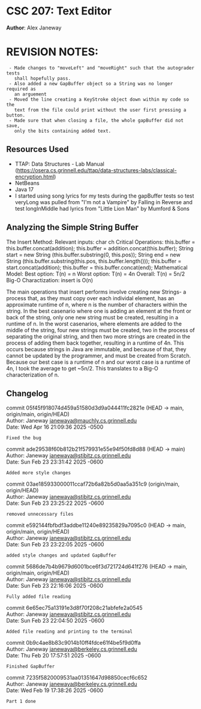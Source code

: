 # CSC 207: Text Editor

**Author**: Alex Janeway

# REVISION NOTES:
     - Made changes to "moveLeft" and "moveRight" such that the autograder tests
       shall hopefully pass.
     - Also added a new GapBuffer object so a String was no longer required as
       an arguement
     - Moved the line creating a KeyStroke object down within my code so the
       text from the file could print without the user first pressing a button.
     - Made sure that when closing a file, the whole gapBuffer did not save,
       only the bits containing added text.

## Resources Used

+ TTAP: Data Structures - Lab Manual (https://osera.cs.grinnell.edu/ttap/data-structures-labs/classical-encryption.html)
+ NetBeans
+ Java 17
+ I started using song lyrics for my tests during the gapBuffer tests so
  test veryLong was pulled from "I'm not a Vampire" by Falling in Reverse and
  test longInMiddle had lyrics from "Little Lion Man" by Mumford & Sons

## Analyzing the Simple String Buffer
The Insert Method:
    Relevant inputs: 
        char ch
    Critical Operations:
        this.buffer = this.buffer.concat(addition);
        this.buffer = addition.concat(this.buffer);
        String start = new String (this.buffer.substring(0, this.pos));
        String end = new String (this.buffer.substring(this.pos, this.buffer.length()));
        this.buffer = start.concat(addition);
        this.buffer = this.buffer.concat(end);
    Mathematical Model:
        Best option: T(n) = n
        Worst option: T(n) = 4n
        Overall: T(n) = 5n/2
    Big-O Charactization:
        insert is O(n)

The main operations that insert performs involve creating new Strings-
a process that, as they must copy over each individal element, has
an approximate runtime of n, where n is the number of characters within the
string. In the best casenario where one is adding an element at the front
or back of the string, only one new string  must be created, resulting in
a runtime of n. In the worst casenarios, where elements are added to the
middle of the string, four new strings must be created, two in the
process of separating the original string, and then two more strings are
created in the process of adding them back together, resulting in a 
runtime of 4n. This occurs because strings in Java are immutable, and because
of that, they cannot be updated by the programmer, and must be created from
Scratch. Because our best case is a runtime of n and our worst case
is a runtime of 4n, I took the average to get ~5n/2. This translates to
a Big-O characterization of n.

## Changelog

commit 05f45f918074d459a51580d3d9a044411fc2821e (HEAD -> main, origin/main, origin/HEAD)                                                        
Author: Janeway <janewaya@mauchly.cs.grinnell.edu>                                                                                              
Date:   Wed Apr 16 21:09:36 2025 -0500                                                                                                          
                                                                                                                                                
    Fixed the bug     

commit ade29538f60b812b21f579931e55e94f50fd8d88 (HEAD -> main)                                                        
Author: Janeway <janewaya@stibitz.cs.grinnell.edu>                                                                    
Date:   Sun Feb 23 23:31:42 2025 -0600                                                                                
                                                                                                                      
    Added more style changes                                                                                          
                                                                                                                      
commit 03ae185933000011ccaf72b6a82b5d0aa5a351c9 (origin/main, origin/HEAD)                                            
Author: Janeway <janewaya@stibitz.cs.grinnell.edu>                                                                    
Date:   Sun Feb 23 23:25:22 2025 -0600                                                                                
                                                                                                                      
    removed unnecessary files                                                                                         
                              
commit e592144fbfbdf3addbe11240e89235829a7095c0 (HEAD -> main, origin/main, origin/HEAD)                              
Author: Janeway <janewaya@stibitz.cs.grinnell.edu>                                                                    
Date:   Sun Feb 23 23:22:05 2025 -0600                                                                                
                                                                                                                      
    added style changes and updated GapBuffer 

commit 5686de7b4b9679d6001bce6f3d721724d641f276 (HEAD -> main, origin/main, origin/HEAD)                              
Author: Janeway <janewaya@stibitz.cs.grinnell.edu>                                                                    
Date:   Sun Feb 23 22:16:06 2025 -0600                                                                                
                                                                                                                      
    Fully added file reading                                                                                          
                                                                                                                      
commit 6e65ec75a13191e3d8f70f208c21abfefe2a0545                                                                       
Author: Janeway <janewaya@stibitz.cs.grinnell.edu>                                                                    
Date:   Sun Feb 23 22:04:50 2025 -0600                                                                                
                                                                                                                      
    Added file reading and printing to the terminal   

commit 0b9c4ae8b83c9014b10ff4fdce61f4be5f9d0ffa                                                                       
Author: Janeway <janewaya@berkeley.cs.grinnell.edu>                                                                   
Date:   Thu Feb 20 17:57:51 2025 -0600                                                                                
                                                                                                                      
    Finished GapBuffer                                                                                                
                                                                                                                      
commit 7235f5820009531aa01351647d98850cecf6c652                                                                       
Author: Janeway <janewaya@berkeley.cs.grinnell.edu>                                                                   
Date:   Wed Feb 19 17:38:26 2025 -0600                                                                                
                                                                                                                      
    Part 1 done 
